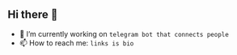 ## Hi there 👋

- 🔭 I’m currently working on `telegram bot that connects people`
- 📫 How to reach me: `links is bio`
